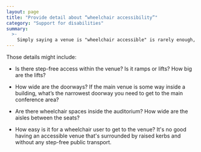 ```yaml
---
layout: page
title: "Provide detail about “wheelchair accessibility”"
category: "Support for disabilities"
summary:
  >-
    Simply saying a venue is "wheelchair accessible" is rarely enough, because wheelchairs come in different shapes and sizes. More detail is better.
---
```


Those details might include:

*   Is there step-free access within the venue?
    Is it ramps or lifts?
    How big are the lifts?

*   How wide are the doorways?
    If the main venue is some way inside a building, what’s the narrowest doorway you need to get to the main conference area?

*   Are there wheelchair spaces inside the auditorium?
    How wide are the aisles between the seats?

*   How easy is it for a wheelchair user to get to the venue?
    It's no good having an accessible venue that's surrounded by raised kerbs and without any step-free public transport.
